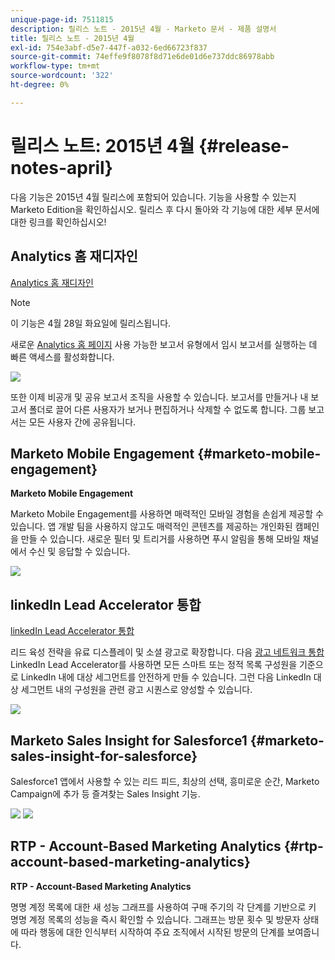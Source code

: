 ```yaml
---
unique-page-id: 7511815
description: 릴리스 노트 - 2015년 4월 - Marketo 문서 - 제품 설명서
title: 릴리스 노트 - 2015년 4월
exl-id: 754e3abf-d5e7-447f-a032-6ed66723f837
source-git-commit: 74effe9f8078f8d71e6de01d6e737ddc86978abb
workflow-type: tm+mt
source-wordcount: '322'
ht-degree: 0%

---
```


# 릴리스 노트: 2015년 4월 {#release-notes-april}

다음 기능은 2015년 4월 릴리스에 포함되어 있습니다. 기능을 사용할 수 있는지 Marketo Edition을 확인하십시오. 릴리스 후 다시 돌아와 각 기능에 대한 세부 문서에 대한 링크를 확인하십시오!

## Analytics 홈 재디자인

[Analytics 홈 재디자인](/help/marketo/product-docs/reporting/basic-reporting/creating-reports/navigating-the-analytics-home-page.md)

>[!NOTE]
>
>이 기능은 4월 28일 화요일에 릴리스됩니다.

새로운 [Analytics 홈 페이지](/help/marketo/product-docs/reporting/basic-reporting/creating-reports/navigating-the-analytics-home-page.md) 사용 가능한 보고서 유형에서 임시 보고서를 실행하는 데 빠른 액세스를 활성화합니다.

![](assets/image2015-4-20-11-3a18-3a8.png)

또한 이제 비공개 및 공유 보고서 조직을 사용할 수 있습니다. 보고서를 만들거나 내 보고서 폴더로 끌어 다른 사용자가 보거나 편집하거나 삭제할 수 없도록 합니다. 그룹 보고서는 모든 사용자 간에 공유됩니다.

## Marketo Mobile Engagement {#marketo-mobile-engagement}

**Marketo Mobile Engagement**

Marketo Mobile Engagement를 사용하면 매력적인 모바일 경험을 손쉽게 제공할 수 있습니다. 앱 개발 팀을 사용하지 않고도 매력적인 콘텐츠를 제공하는 개인화된 캠페인을 만들 수 있습니다. 새로운 필터 및 트리거를 사용하면 푸시 알림을 통해 모바일 채널에서 수신 및 응답할 수 있습니다.

![](assets/image2015-4-20-11-3a16-3a55.png)

## linkedIn Lead Accelerator 통합

[linkedIn Lead Accelerator 통합](/help/marketo/product-docs/demand-generation/social/social-functions/use-a-marketo-list-or-smart-list-as-a-linkedin-audience-segment.md)

리드 육성 전략을 유료 디스플레이 및 소셜 광고로 확장합니다. 다음 [광고 네트워크 통합](/help/marketo/product-docs/demand-generation/ad-network-integrations/add-linkedin-matched-audiences-as-a-launchpoint-service.md) LinkedIn Lead Accelerator를 사용하면 모든 스마트 또는 정적 목록 구성원을 기준으로 LinkedIn 내에 대상 세그먼트를 안전하게 만들 수 있습니다. 그런 다음 LinkedIn 대상 세그먼트 내의 구성원을 관련 광고 시퀀스로 양성할 수 있습니다.

![](assets/image2015-4-20-11-3a3-3a27.png)

## Marketo Sales Insight for Salesforce1 {#marketo-sales-insight-for-salesforce}

Salesforce1 앱에서 사용할 수 있는 리드 피드, 최상의 선택, 흥미로운 순간, Marketo Campaign에 추가 등 즐겨찾는 Sales Insight 기능.

![](assets/image2015-4-20-11-3a11-3a37.png) ![](assets/image2015-4-20-11-3a15-3a16.png)

## RTP - Account-Based Marketing Analytics {#rtp-account-based-marketing-analytics}

**RTP - Account-Based Marketing Analytics**

명명 계정 목록에 대한 새 성능 그래프를 사용하여 구매 주기의 각 단계를 기반으로 키 명명 계정 목록의 성능을 즉시 확인할 수 있습니다. 그래프는 방문 횟수 및 방문자 상태에 따라 행동에 대한 인식부터 시작하여 주요 조직에서 시작된 방문의 단계를 보여줍니다.
